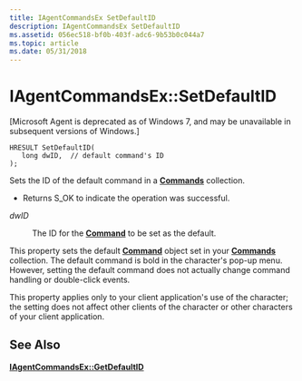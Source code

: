 ```yaml
---
title: IAgentCommandsEx SetDefaultID
description: IAgentCommandsEx SetDefaultID
ms.assetid: 056ec518-bf0b-403f-adc6-9b53b0c044a7
ms.topic: article
ms.date: 05/31/2018
---
```


# IAgentCommandsEx::SetDefaultID

\[Microsoft Agent is deprecated as of Windows 7, and may be unavailable in subsequent versions of Windows.\]

``` syntax
HRESULT SetDefaultID(
   long dwID,  // default command's ID
);
```

Sets the ID of the default command in a [**Commands**](/windows/desktop/lwef/the-commands-collection-object) collection.

-   Returns S\_OK to indicate the operation was successful.

<dl> <dt>

<span id="dwID"></span><span id="dwid"></span><span id="DWID"></span>*dwID*
</dt> <dd>

The ID for the [**Command**](/windows/desktop/lwef/the-command-object) to be set as the default.

</dd> </dl>

This property sets the default [**Command**](/windows/desktop/lwef/the-command-object) object set in your [**Commands**](/windows/desktop/lwef/the-commands-collection-object) collection. The default command is bold in the character's pop-up menu. However, setting the default command does not actually change command handling or double-click events.

This property applies only to your client application's use of the character; the setting does not affect other clients of the character or other characters of your client application.

## See Also

[**IAgentCommandsEx::GetDefaultID**](iagentcommandsex--getdefaultid.md)


 

 